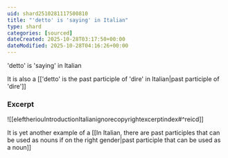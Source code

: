 ```yaml
---
uid: shard2510281117500810
title: "'detto' is 'saying' in Italian"
type: shard
categories: [sourced]
dateCreated: 2025-10-28T03:17:50+00:00
dateModified: 2025-10-28T04:16:26+00:00
---
```

'detto' is 'saying' in Italian

It is also a [['detto' is the past participle of 'dire' in Italian|past participle of 'dire']]
### Excerpt
![[eleftheriouIntroductionItalianignorecopyrightexcerptindex#^reicd]]

It is yet another example of a [[In Italian, there are past participles that can be used as nouns if on the right gender|past participle that can be used as a noun]]